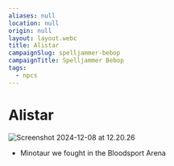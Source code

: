 ```yaml
---
aliases: null
location: null
origin: null
layout: layout.webc
title: Alistar
campaignSlug: spelljammer-bebop
campaignTitle: Spelljammer Bebop
tags:
  - npcs
---
```

# Alistar

![Screenshot 2024-12-08 at 12.20.26](_files/Screenshot%202024-12-08%20at%2012.20.26.png)

- Minotaur we fought in the Bloodsport Arena
